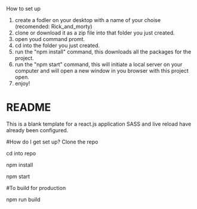 How to set up 
1. create a fodler on your desktop with a name of your choise (recomended: Rick_and_morty)
2. clone or download it as a zip file into that folder you just created.
3. open youd command promt.
4. cd into the folder you just created.
5. run the "npm install" command, this downloads all the packages for the project.
6. run the "npm start" command, this will initiate a local server on your computer and will open a new window in you browser with this project open.
7. enjoy!

# README #
This is a blank template for a react.js application
SASS and live reload have already been configured.

#How do I get set up?
Clone the repo

cd into repo

npm install

npm start

#To build for production

npm run build

